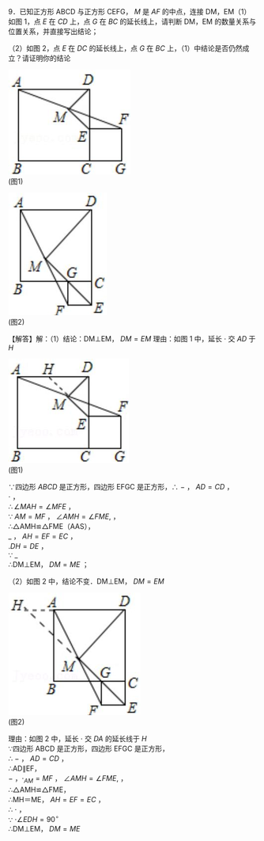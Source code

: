 9．已知正方形 ABCD 与正方形 CEFG， $M$ 是 $A F$ 的中点，连接 DM，EM（1）如图 1，点 $E$ 在 $C D$ 上，点 $G$ 在 $B C$ 的延长线上，请判断 DM，EM 的数量关系与位置关系，并直接写出结论；

（2）如图 2，点 $E$ 在 $D C$ 的延长线上，点 $G$ 在 $B C$ 上，（1）中结论是否仍然成立？请证明你的结论

![](<../../qs_image_DB/专题1-1_一网打尽全等三角形模型_·十个模型（解析版）/498822fc6c8f64110b0888e2724f62cea1a8452af021c0dbf0363d4c7628fe47.jpg>)  
(图1)

![](<../../qs_image_DB/专题1-1_一网打尽全等三角形模型_·十个模型（解析版）/e0e9624e8287c61df131b8790e77f3afe40ca5cb4f2a8b4062a36b047117162d.jpg>)  
(图2)

【解答】解：（1）结论：DM⊥EM， $D M = E M$ 理由：如图 1 中，延长 $\cdot$ 交 $A D$ 于 $H$

![](<../../qs_image_DB/专题1-1_一网打尽全等三角形模型_·十个模型（解析版）/1c893bc7cbab7240c15537a661ad892a5310dd5d24e278e1961ee32aba9614dd.jpg>)  
(图1)

∵四边形 $A B C D$ 是正方形，四边形 EFGC 是正方形，∴ $-$ ， $A D { = } C D$ ，  
$\cdot$ ，  
$\therefore \angle M A H = \angle M F E$ ，  
∵ $A M { = } M F$ ， $\angle A M H = \angle F M E ,$ ，  
∴△AMH≌△FME（AAS），  
$\_$ ， $A H { = } E F { = } E C$ ，  
$. D H { = } D E$ ，  
∵ $\_$   
∴DM⊥EM， $D M { = } M E$ ；

（2）如图 2 中，结论不变．DM⊥EM， $D M = E M$

![](<../../qs_image_DB/专题1-1_一网打尽全等三角形模型_·十个模型（解析版）/f2188e39f24109fca206f6af5c9093e7d3a39b1fa6de2a56ef38c6984c0687c9.jpg>)  
(图2)

理由：如图 2 中，延长 $\cdot$ 交 $D A$ 的延长线于 $H$   
∵四边形 ABCD 是正方形，四边形 EFGC 是正方形，  
∴ $-$ ， $A D { = } C D$ ，  
∴AD∥EF，  
$-$ ，$\cdot _ { A M } { = } M F$ ， $\angle A M H = \angle F M E ,$ ，  
∴△AMH≌△FME，  
∴MH＝ME， $A H { = } E F { = } E C$ ，  
∴ $\cdot$ ，  
∵ $\cdot \angle E D H { = } 9 0 ^ { \circ }$   
∴DM⊥EM， $D M { = } M E$
